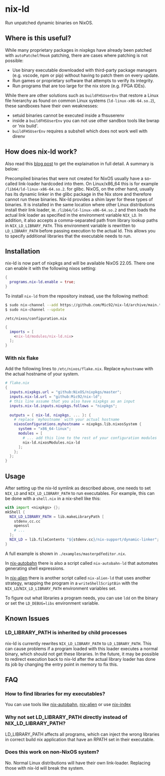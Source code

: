 # nix-ld

Run unpatched dynamic binaries on NixOS.

## Where is this useful?

While many proprietary packages in nixpkgs have already been patched with
`autoPatchelfHook` patching, there are cases where patching is not possible:

- Use binary executable downloaded with third-party package managers (e.g. vscode, npm or pip) without having to patch them on every update.
- Run games or proprietary software that attempts to verify its integrity.
- Run programs that are too large for the nix store (e.g. FPGA IDEs).

While there are other solutions such as `buildFHSUserEnv` that restore a Linux file
hierarchy as found on common Linux systems (`ld-linux-x86-64.so.2`), these
sandboxes have their own weaknesses:

- setuid binaries cannot be executed inside a fhsuserenv
- inside a `buildFHSUserEnv` you can not use other sandbox tools like bwrap or 'nix build'.
- `buildFHSUserEnv` requires a subshell which does not work well with direnv

## How does nix-ld work?

Also read this [blog post](https://blog.thalheim.io/2022/12/31/nix-ld-a-clean-solution-for-issues-with-pre-compiled-executables-on-nixos/)
to get the explaination in full detail. A summary is below:

Precompiled binaries that were not created for NixOS usually have a so-called
link-loader hardcoded into  them. On Linux/x86_64 this is for example
`/lib64/ld-linux-x86-64.so.2`.  for glibc. NixOS, on the other hand, usually has
its dynamic linker in the glibc package in the Nix store and therefore cannot
run these binaries. Nix-ld provides a shim layer for these types of binaries. It
is installed in the same location where other Linux distributions install their
link loader, ie. `/lib64/ld-linux-x86-64.so.2` and then loads the actual link
loader as specified in the environment variable `NIX_LD`. In addition, it also
accepts a comma-separated path from library lookup paths in `NIX_LD_LIBRARY_PATH`.
This environment variable is rewritten to `LD_LIBRARY_PATH` before
passing execution to the actual ld. This allows you to specify additional
libraries that the executable needs to run.

## Installation

nix-ld is now part of nixpkgs and will be available NixOS 22.05. There one can enable it with the following
nixos setting:

``` nix
{
  programs.nix-ld.enable = true;
}
```

To install `nix-ld` from the repository instead, use the following method:

```sh
$ sudo nix-channel --add https://github.com/Mic92/nix-ld/archive/main.tar.gz nix-ld
$ sudo nix-channel --update
```

`/etc/nixos/configuration.nix`

```nix
{
  imports = [
    <nix-ld/modules/nix-ld.nix>
  ];
}
```

### With nix flake 

Add the following lines to `/etc/nixos/flake.nix`. Replace `myhostname` with the
actual hostname of your system.

```nix
# flake.nix
{
  inputs.nixpkgs.url = "github:NixOS/nixpkgs/master";
  inputs.nix-ld.url = "github:Mic92/nix-ld";
  # this line assume that you also have nixpkgs as an input
  inputs.nix-ld.inputs.nixpkgs.follows = "nixpkgs";
  
  outputs = { nix-ld, nixpkgs, ... }: {
    # replace `myhostname` with your actual hostname
    nixosConfigurations.myhostname = nixpkgs.lib.nixosSystem {
      system = "x86_64-linux";
      modules = [
        # ... add this line to the rest of your configuration modules
        nix-ld.nixosModules.nix-ld
      ];
    };
  };
}
```


## Usage

After setting up the nix-ld symlink as described above, one needs to  set
`NIX_LD` and `NIX_LD_LIBRARY_PATH` to run executables. For example, this can
be done with a `shell.nix` in a nix-shell like this:

```nix
with import <nixpkgs> {};
mkShell {
  NIX_LD_LIBRARY_PATH = lib.makeLibraryPath [
    stdenv.cc.cc
    openssl
    # ...
  ];
  NIX_LD = lib.fileContents "${stdenv.cc}/nix-support/dynamic-linker";
}
```

A full example is shown in `./examples/masterpdfeditor.nix`.

In [nix-autobahn](https://github.com/Lassulus/nix-autobahn) there is also a
script called `nix-autobahn-ld` that automates generating shell expressions.

In [nix-alien](https://github.com/thiagokokada/nix-alien) there is another
script called `nix-alien-ld` that uses another strategy, wrapping the program in
a `writeShellScriptBin` with the `NIX_LD`/`NIX_LD_LIBRARY_PATH` environment
variables set.

To figure out what libraries a program needs, you can use `ldd` on the binary or
set the `LD_DEBUG=libs` environment variable.

## Known Issues

### LD_LIBRARY_PATH is inherited by child processes

nix-ld is currently rewrites `NIX_LD_LIBRARY_PATH` to `LD_LIBRARY_PATH`. This
can cause problems if a program loaded with this loader executes a normal
binary, which should not get these libraries. In the future, it may be possible
to redirect execution back to nix-ld after the actual library loader has done
its job by changing the entry point in memory to fix this.

## FAQ

### How to find libraries for my executables?

You can use tools like [nix-autobahn](https://github.com/Lassulus/nix-autobahn),
[nix-alien](https://github.com/thiagokokada/nix-alien) or use
[nix-index](https://github.com/bennofs/nix-index)

### Why not set LD_LIBRARY_PATH directly instead of NIX_LD_LIBRARY_PATH?

LD_LIBRARY_PATH affects all programs, which can inject the wrong libraries in
correct build nix application that have an RPATH set in their executable.

### Does this work on non-NixOS system?

No. Normal Linux distributions will have their own link-loader. Replacing those
with nix-ld will break the system.
